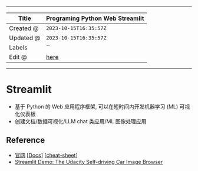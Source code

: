 -----

| Title     | Programing Python Web Streamlit                      |
| --------- | ---------------------------------------------------- |
| Created @ | `2023-10-15T16:35:57Z`                               |
| Updated @ | `2023-10-15T16:35:57Z`                               |
| Labels    | \`\`                                                 |
| Edit @    | [here](https://github.com/junxnone/xwiki/issues/294) |

-----

# Streamlit

  - 基于 Python 的 Web 应用程序框架, 可以在短时间内开发机器学习 (ML) 可视化仪表板
  - 创建文档/数据可视化/LLM chat 类应用/ML 图像处理应用

## Reference

  - [官网](https://streamlit.io/) \[[Docs](https://docs.streamlit.io/)\]
    \[[cheat-sheet](https://cheat-sheet.streamlit.app/)\]
  - [Streamlit Demo: The Udacity Self-driving Car Image
    Browser](https://github.com/streamlit/demo-self-driving)
